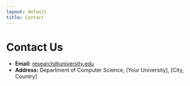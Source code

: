 ```yaml
---
layout: default
title: Contact
---
```


# Contact Us

- **Email:** [research@university.edu](mailto:research@university.edu)  
- **Address:** Department of Computer Science, [Your University], [City, Country]  
